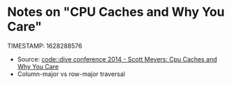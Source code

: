 # Notes on "CPU Caches and Why You Care"
TIMESTAMP: 1628288576

- Source: [code::dive conference 2014 - Scott Meyers: Cpu Caches and Why You Care](https://www.youtube.com/watch?v=WDIkqP4JbkE)
- Column-major vs row-major traversal
